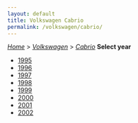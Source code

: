 ```yaml
---
layout: default
title: Volkswagen Cabrio
permalink: /volkswagen/cabrio/
---
```

[*Home*](/) > [*Volkswagen*](/volkswagen/) > [*Cabrio*](/volkswagen/cabrio/)
**Select year**
- [1995](/volkswagen/cabrio/1995/)
- [1996](/volkswagen/cabrio/1996/)
- [1997](/volkswagen/cabrio/1997/)
- [1998](/volkswagen/cabrio/1998/)
- [1999](/volkswagen/cabrio/1999/)
- [2000](/volkswagen/cabrio/2000/)
- [2001](/volkswagen/cabrio/2001/)
- [2002](/volkswagen/cabrio/2002/)
